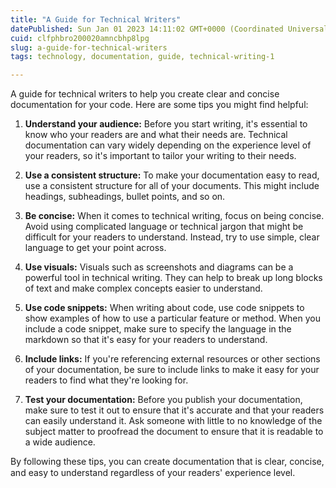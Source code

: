 ```yaml
---
title: "A Guide for Technical Writers"
datePublished: Sun Jan 01 2023 14:11:02 GMT+0000 (Coordinated Universal Time)
cuid: clfphbro200020amncbhp8lpg
slug: a-guide-for-technical-writers
tags: technology, documentation, guide, technical-writing-1

---
```


A guide for technical writers to help you create clear and concise documentation for your code. Here are some tips you might find helpful:

1. **Understand your audience:** Before you start writing, it's essential to know who your readers are and what their needs are. Technical documentation can vary widely depending on the experience level of your readers, so it's important to tailor your writing to their needs.
    
2. **Use a consistent structure:** To make your documentation easy to read, use a consistent structure for all of your documents. This might include headings, subheadings, bullet points, and so on.
    
3. **Be concise:** When it comes to technical writing, focus on being concise. Avoid using complicated language or technical jargon that might be difficult for your readers to understand. Instead, try to use simple, clear language to get your point across.
    
4. **Use visuals:** Visuals such as screenshots and diagrams can be a powerful tool in technical writing. They can help to break up long blocks of text and make complex concepts easier to understand.
    
5. **Use code snippets:** When writing about code, use code snippets to show examples of how to use a particular feature or method. When you include a code snippet, make sure to specify the language in the markdown so that it's easy for your readers to understand.
    
6. **Include links:** If you're referencing external resources or other sections of your documentation, be sure to include links to make it easy for your readers to find what they're looking for.
    
7. **Test your documentation:** Before you publish your documentation, make sure to test it out to ensure that it's accurate and that your readers can easily understand it. Ask someone with little to no knowledge of the subject matter to proofread the document to ensure that it is readable to a wide audience.
    

By following these tips, you can create documentation that is clear, concise, and easy to understand regardless of your readers' experience level.